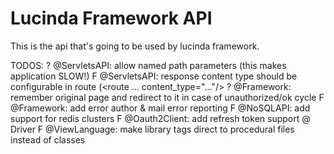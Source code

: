# Lucinda Framework API

This is the api that's going to be used by lucinda framework.

TODOS:
? @ServletsAPI: allow named path parameters (this makes application SLOW!)
F @ServletsAPI: response content type should be configurable in route (<route ... content_type="..."/>
? @Framework: remember original page and redirect to it in case of unauthorized/ok cycle
F @Framework: add error author & mail error reporting
F @NoSQLAPI: add support for redis clusters
F @Oauth2Client: add refresh token support @ Driver
F @ViewLanguage: make library tags direct to procedural files instead of classes